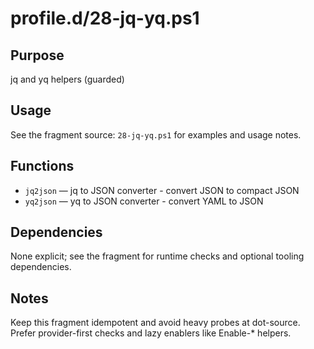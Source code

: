 profile.d/28-jq-yq.ps1
======================

Purpose
-------
jq and yq helpers (guarded)

Usage
-----
See the fragment source: `28-jq-yq.ps1` for examples and usage notes.

Functions
---------
- `jq2json` — jq to JSON converter - convert JSON to compact JSON
- `yq2json` — yq to JSON converter - convert YAML to JSON

Dependencies
------------
None explicit; see the fragment for runtime checks and optional tooling dependencies.

Notes
-----
Keep this fragment idempotent and avoid heavy probes at dot-source. Prefer provider-first checks and lazy enablers like Enable-* helpers.

